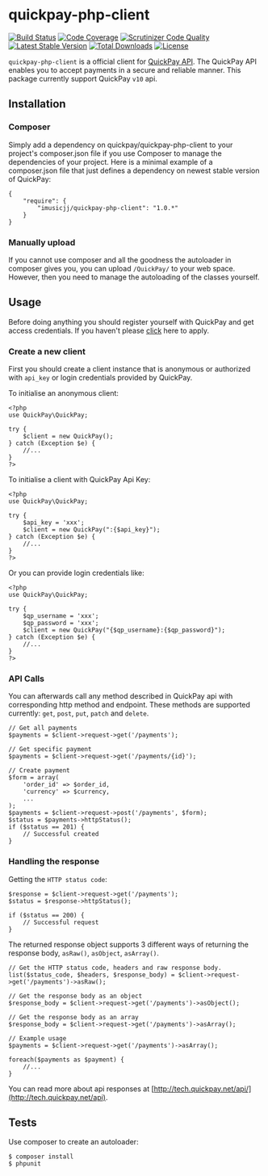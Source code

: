 quickpay-php-client
======================

[![Build Status](https://travis-ci.org/QuickPay/quickpay-php-client.svg)](https://travis-ci.org/QuickPay/quickpay-php-client) [![Code Coverage](https://scrutinizer-ci.com/g/QuickPay/quickpay-php-client/badges/coverage.png?b=master)](https://scrutinizer-ci.com/g/QuickPay/quickpay-php-client/?branch=master) [![Scrutinizer Code Quality](https://scrutinizer-ci.com/g/QuickPay/quickpay-php-client/badges/quality-score.png?b=master)](https://scrutinizer-ci.com/g/QuickPay/quickpay-php-client/?branch=master) [![Latest Stable Version](https://poser.pugx.org/quickpay/quickpay-php-client/v/stable)](https://packagist.org/packages/quickpay/quickpay-php-client) [![Total Downloads](https://poser.pugx.org/quickpay/quickpay-php-client/downloads)](https://packagist.org/packages/quickpay/quickpay-php-client) [![License](https://poser.pugx.org/quickpay/quickpay-php-client/license)](https://packagist.org/packages/quickpay/quickpay-php-client)

`quickpay-php-client` is a official client for [QuickPay API](http://tech.quickpay.net/api). The QuickPay API enables you to accept payments in a secure and reliable manner. This package currently support QuickPay `v10` api.

## Installation

### Composer

Simply add a dependency on quickpay/quickpay-php-client to your project's composer.json file if you use Composer to manage the dependencies of your project. Here is a minimal example of a composer.json file that just defines a dependency on newest stable version of QuickPay:

```
{
    "require": {
        "imusicjj/quickpay-php-client": "1.0.*"
    }
}
```

### Manually upload

If you cannot use composer and all the goodness the autoloader in composer gives you, you can upload `/QuickPay/` to your web space. However, then you need to manage the autoloading of the classes yourself.

## Usage

Before doing anything you should register yourself with QuickPay and get access credentials. If you haven't please [click](https://quickpay.net/) here to apply.

### Create a new client

First you should create a client instance that is anonymous or authorized with `api_key` or login credentials provided by QuickPay.

To initialise an anonymous client:

```php5
<?php
use QuickPay\QuickPay;

try {
    $client = new QuickPay();
} catch (Exception $e) {
    //...
}
?>
```

To initialise a client with QuickPay Api Key:

```php5
<?php
use QuickPay\QuickPay;

try {
    $api_key = 'xxx';
    $client = new QuickPay(":{$api_key}");
} catch (Exception $e) {
    //...
}
?>
```

Or you can provide login credentials like:

```php5
<?php
use QuickPay\QuickPay;

try {
    $qp_username = 'xxx';
    $qp_password = 'xxx';
    $client = new QuickPay("{$qp_username}:{$qp_password}");
} catch (Exception $e) {
    //...
}
?>
```


### API Calls

You can afterwards call any method described in QuickPay api with corresponding http method and endpoint. These methods are supported currently: `get`, `post`, `put`, `patch` and `delete`.

```php5
// Get all payments
$payments = $client->request->get('/payments');

// Get specific payment
$payments = $client->request->get('/payments/{id}');

// Create payment
$form = array(
    'order_id' => $order_id,
    'currency' => $currency,
    ...
);
$payments = $client->request->post('/payments', $form);
$status = $payments->httpStatus();
if ($status == 201) {
    // Successful created
}

```

### Handling the response
Getting the `HTTP status code`:

```php5
$response = $client->request->get('/payments');
$status = $response->httpStatus();

if ($status == 200) {
    // Successful request
}
```

The returned response object supports 3 different ways of returning the response body, `asRaw()`, `asObject`, `asArray()`.

```php5
// Get the HTTP status code, headers and raw response body.
list($status_code, $headers, $response_body) = $client->request->get('/payments')->asRaw();

// Get the response body as an object
$response_body = $client->request->get('/payments')->asObject();

// Get the response body as an array
$response_body = $client->request->get('/payments')->asArray();

// Example usage
$payments = $client->request->get('/payments')->asArray();

foreach($payments as $payment) {
    //...
}

```

You can read more about api responses at [http://tech.quickpay.net/api/](http://tech.quickpay.net/api).

## Tests

Use composer to create an autoloader:

```command
$ composer install
$ phpunit
```
